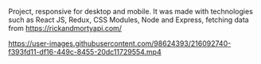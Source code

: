 Project, responsive for desktop and mobile. It was made with technologies such as React JS, Redux, CSS Modules, Node and Express, fetching data from https://rickandmortyapi.com/

https://user-images.githubusercontent.com/98624393/216092740-f393fd11-df16-449c-8455-20dc11729554.mp4

